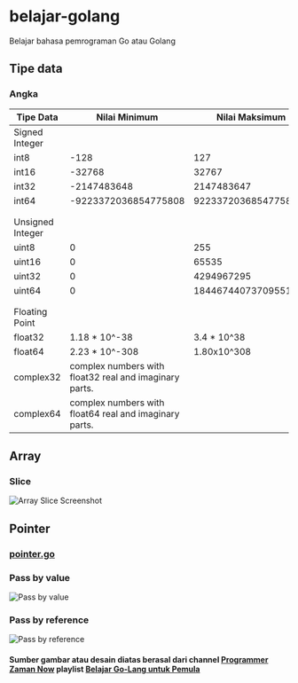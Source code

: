 # belajar-golang
 Belajar bahasa pemrograman Go atau Golang

## Tipe data
### Angka
| Tipe Data | Nilai Minimum | Nilai Maksimum |
|-|-|-|
| Signed Integer |
| int8 | -128 | 127 |
| int16 | -32768 | 32767 |
| int32 | -2147483648 | 2147483647 |
| int64 | -9223372036854775808 | 9223372036854775807 |
||
||
| Unsigned Integer |
| uint8 | 0 | 255 |
| uint16 | 0 | 65535 |
| uint32 | 0 | 4294967295 |
| uint64 | 0 | 18446744073709551615 |
||
||
| Floating Point |
| float32 | 1.18 * 10^-38 | 3.4 * 10^38 |
| float64 | 2.23 * 10^-308 | 1.80x10^308 |
| complex32 | complex numbers with float32 real and imaginary parts. |
| complex64 | complex numbers with float64 real and imaginary parts. |

## Array
### Slice
![Array Slice Screenshot](https://www.plantuml.com/plantuml/png/XP5DIyGm48Rl-HNZtWjsT-r-WBA2U11KqADuoDPf6qsJCfagY_ZVJSQiY2vuVDu-VPd9R09huh6tweWxx17qMoWyQTUYyjjdh1aqaTx1km8uXbEON6atQZAJo6NYIzpIFfYcu5eJSg9PelE1Z4qqbsyeteaKZKwW-W8hi91_sZ7m618l4z_ZmDXlaLAoIidj2_lCfKnrur-_ZLBcki2Gam-rNoLOKsCfkm0CtZX6YkvSsA9hkOiu4wpre6l3knWiVrTC_rHK_rHKgS9vHc0_W6_oA4eUzs6-NZmgT4-GZ0FUD7lLUlNJo-iKPDgEYxDygJNSOOE4haQLfoqiDeU5JMoBr_y4)

## Pointer
### [pointer.go](https://github.com/binarstrike/belajar-golang/blob/main/src/pointer/pointer.go)
### Pass by value
![Pass by value](https://www.plantuml.com/plantuml/png/jO_1IWCn48RlynJZtlVGFGfAgoS5GV09ffjf6aaoPJ9nBUAxkvNksWMl_K_9__7n9-jYf5PJX1lRSsAaeRIYb3q3nIX32fyXUu2THCUApGidqME3Nu1ZPFlElU76EULILkVsbCTWHxp3jxgbxEVsLUKZv9v7yam3uGCfsPyZDPkUjAVi97C9zCk-uP-nxcfZuzmkHCQ6pjzga0fEboNhBba7C9smhOVsVduhJFQoNy5cxZNulLqeU8kz708xM7DsDSKV)

### Pass by reference
![Pass by reference](https://www.plantuml.com/plantuml/png/NOvDJe0m48NtSugnUnQmrw2kD34nyGG37R6cxPXfAnB3tIq6yEUjsk_BQr-VCcakmSD5Vk70I7DgH2bE3EIzpC5zk3W1F8kth6WUE8Wk1Zy1QsHuvJ7ZjRNAARKRtNFhyeAN-5I6-jP97rNUNHovcdkQ2Mz8AVzqfCIiM-qkMecS77sx5TOwm7b6G_jF1YdXSVdhkj-k0pXEs9ItvkhSUl3sF-yvsXBy5m00)


#### Sumber gambar atau desain diatas berasal dari channel [Programmer Zaman Now](https://www.youtube.com/@ProgrammerZamanNow) playlist [Belajar Go-Lang untuk Pemula](https://www.youtube.com/playlist?list=PL-CtdCApEFH_t5_dtCQZgWJqWF45WRgZw)